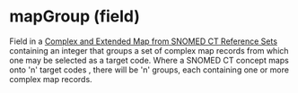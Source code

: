 # mapGroup (field)

Field in a [Complex and Extended Map from SNOMED CT Reference Sets](<../../../5 reference-set-release-files-specification/5.2 reference-set-types/5.2.3 map-reference-sets/5.2.3.3-complex-and-extended-map-from-snomed-ct-reference-sets.md>) containing an integer that groups a set of complex map records from which one may be selected as a target code. Where a SNOMED CT concept maps onto 'n' target codes , there will be 'n' groups, each containing one or more complex map records.
